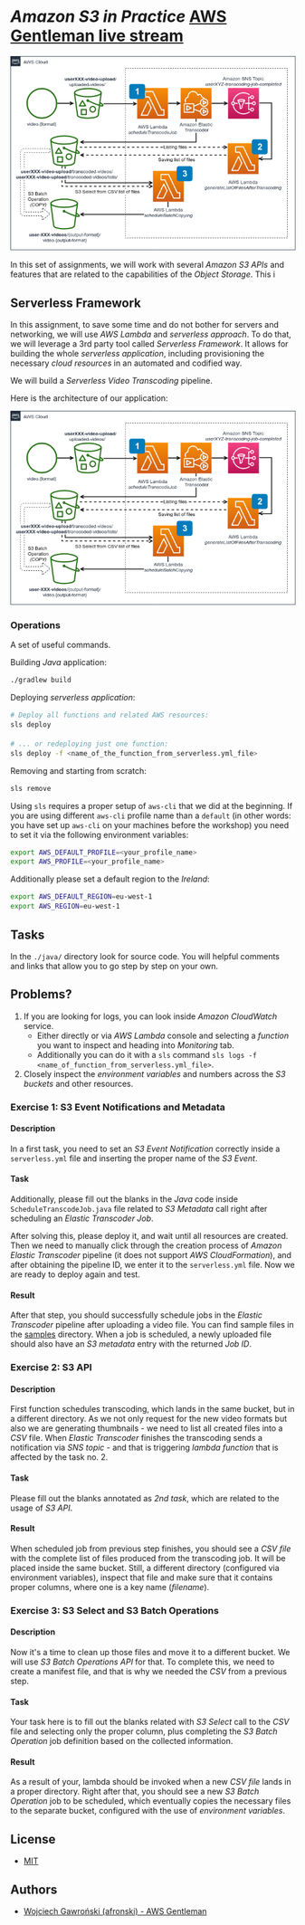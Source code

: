 # *Amazon S3 in Practice* [AWS Gentleman live stream](https://awsgentleman.com/live)

![Architecture](./docs/architecture.png)

In this set of assignments, we will work with several *Amazon S3 APIs* and features that are related to the capabilities of the *Object Storage*. This i

## Serverless Framework

In this assignment, to save some time and do not bother for servers and networking, we will use *AWS Lambda* and *serverless approach*. To do that, we will leverage a 3rd party tool called *Serverless Framework*. It allows for building the whole *serverless application*, including provisioning the necessary *cloud resources* in an automated and codified way.

We will build a *Serverless Video Transcoding* pipeline.

Here is the architecture of our application:

![Serverless Video Transcoding](./docs/architecture.png)

### Operations

A set of useful commands.

Building *Java* application:

```bash
./gradlew build
```

Deploying *serverless application*:

```bash
# Deploy all functions and related AWS resources:
sls deploy

# ... or redeploying just one function:
sls deploy -f <name_of_the_function_from_serverless.yml_file>
```

Removing and starting from scratch:

```bash
sls remove
```

Using `sls` requires a proper setup of `aws-cli` that we did at the beginning. If you are using different `aws-cli` profile name than a `default` (in other words: you have set up `aws-cli` on your machines before the workshop) you need to set it via the following environment variables:

```bash
export AWS_DEFAULT_PROFILE=<your_profile_name>
export AWS_PROFILE=<your_profile_name>
```

Additionally please set a default region to the *Ireland*:

```bash
export AWS_DEFAULT_REGION=eu-west-1
export AWS_REGION=eu-west-1
```

## Tasks

In the `./java/` directory look for source code. You will helpful comments and links that allow you to go step by step on your own.

## Problems?

1. If you are looking for logs, you can look inside *Amazon CloudWatch* service.
    - Either directly or via *AWS Lambda* console and selecting a *function* you want to inspect and heading into *Monitoring* tab.
    - Additionally you can do it with a `sls` command `sls logs -f <name_of_function_from_serverless.yml_file>`.
2. Closely inspect the *environment variables* and numbers across the *S3 buckets* and other resources.

### Exercise 1: S3 Event Notifications and Metadata

#### Description

In a first task, you need to set an *S3 Event Notification* correctly inside a `serverless.yml` file and inserting the proper name of the *S3 Event*.

#### Task

Additionally, please fill out the blanks in the *Java* code inside `ScheduleTranscodeJob.java` file related to *S3 Metadata* call right after scheduling an *Elastic Transcoder Job*.

After solving this, please deploy it, and wait until all resources are created. Then we need to manually click through the creation process of *Amazon Elastic Transcoder* pipeline (it does not support *AWS CloudFormation*), and after obtaining the pipeline ID, we enter it to the `serverless.yml` file. Now we are ready to deploy again and test.

#### Result

After that step, you should successfully schedule jobs in the *Elastic Transcoder* pipeline after uploading a video file. You can find sample files in the [samples](./samples) directory. When a job is scheduled, a newly uploaded file should also have an *S3 metadata* entry with the returned *Job ID*.

### Exercise 2: S3 API

#### Description

First function schedules transcoding, which lands in the same bucket, but in a different directory. As we not only request for the new video formats but also we are generating thumbnails - we need to list all created files into a *CSV* file. When *Elastic Transcoder* finishes the transcoding sends a notification via *SNS topic* - and that is triggering *lambda function* that is affected by the task no. 2.

#### Task

Please fill out the blanks annotated as *2nd task*, which are related to the usage of *S3 API*.

#### Result

When scheduled job from previous step finishes, you should see a *CSV file* with the complete list of files produced from the transcoding job. It will be placed inside the same bucket. Still, a different directory (configured via environment variables), inspect that file and make sure that it contains proper columns, where one is a key name (*filename*).

### Exercise 3: S3 Select and S3 Batch Operations

#### Description

Now it's a time to clean up those files and move it to a different bucket. We will use *S3 Batch Operations API* for that. To complete this, we need to create a manifest file, and that is why we needed the *CSV* from a previous step.

#### Task

Your task here is to fill out the blanks related with *S3 Select* call to the *CSV* file and selecting only the proper column, plus completing the *S3 Batch Operation* job definition based on the collected information.

#### Result

As a result of your, lambda should be invoked when a new *CSV file* lands in a proper directory. Right after that, you should see a new *S3 Batch Operation* job to be scheduled, which eventually copies the necessary files to the separate bucket, configured with the use of *environment variables*.

## License

- [MIT](LICENSE.md)

## Authors

- [Wojciech Gawroński (afronski) - AWS Gentleman](https://github.com/afronski)
